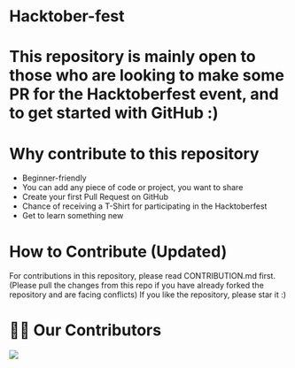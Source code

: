 # Hacktober-fest

# This repository is mainly open to those who are looking to make some PR for the Hacktoberfest event, and to get started with GitHub :)

# Why contribute to this repository
* Beginner-friendly
* You can add any piece of code or project, you want to share
* Create your first Pull Request on GitHub
* Chance of receiving a T-Shirt for participating in the Hacktoberfest
* Get to learn something new

# How to Contribute (Updated)
For contributions in this repository, please read CONTRIBUTION.md first. 
(Please pull the changes from this repo if you have already forked the repository and are facing conflicts) If you like the repository, please star it :)

# 🤝🏻 Our Contributors
<a href="https://github.com/shreyaj1">
  <img src="https://avatars.githubusercontent.com/u/77975782?v=4" />
</a>
